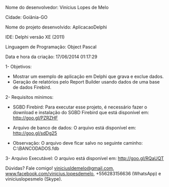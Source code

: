 Nome do desenvolvedor: Vinícius Lopes de Melo

Cidade: Goiânia-GO

Nome do projeto desenvolvido: AplicacaoDelphi

IDE: Delphi versão XE (2011)

Linguagem de Programação: Object Pascal

Data e hora da criação: 17/06/2014 01:17:29

1- Objetivos: 
  - Mostrar um exemplo de aplicação em Delphi que grava e exclue dados. 
  - Geração de relatórios pelo Report Builder usando dados de uma base de dados Firebird.

2- Requisitos mínimos:
* SGBD Firebird: Para executar esse projeto, é necessário fazer o download e instalação do SGBD Firebird que está disponível em: http://goo.gl/PZRZHF

* Arquivo de banco de dados: O arquivo está disponível em: http://goo.gl/sdDg25
* Observação: O arquivo deve ficar salvo no seguinte caminho: C:\BANCODADOS.fdb

3- Arquivo Executável: O arquivo está disponível em:
http://goo.gl/RQaUQT

Dúvidas? Fale comigo! viniciusldemelo@gmail.com, www.facebook.com/vinicius.lopesdemelo, +556283156636 (WhatsApp) e viniciuslopesmelo (Skype).
